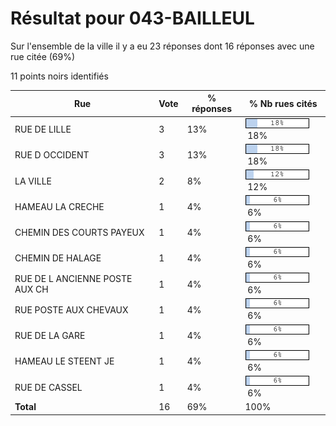 # Résultat pour 043-BAILLEUL

Sur l'ensemble de la ville il y a eu 23 réponses dont 16 réponses avec une rue citée (69%)

11 points noirs identifiés

| Rue | Vote | % réponses | % Nb rues cités|
|-----|------|------------|----------------|
| RUE DE LILLE | 3 | 13% | <img src="../../img/bar_18.gif" />&nbsp;18%|
| RUE D OCCIDENT | 3 | 13% | <img src="../../img/bar_18.gif" />&nbsp;18%|
| LA VILLE | 2 | 8% | <img src="../../img/bar_12.gif" />&nbsp;12%|
| HAMEAU LA CRECHE | 1 | 4% | <img src="../../img/bar_6.gif" />&nbsp;6%|
| CHEMIN DES COURTS PAYEUX | 1 | 4% | <img src="../../img/bar_6.gif" />&nbsp;6%|
| CHEMIN DE HALAGE | 1 | 4% | <img src="../../img/bar_6.gif" />&nbsp;6%|
| RUE DE L ANCIENNE POSTE AUX CH | 1 | 4% | <img src="../../img/bar_6.gif" />&nbsp;6%|
| RUE POSTE AUX CHEVAUX | 1 | 4% | <img src="../../img/bar_6.gif" />&nbsp;6%|
| RUE DE LA GARE | 1 | 4% | <img src="../../img/bar_6.gif" />&nbsp;6%|
| HAMEAU LE STEENT JE | 1 | 4% | <img src="../../img/bar_6.gif" />&nbsp;6%|
| RUE DE CASSEL | 1 | 4% | <img src="../../img/bar_6.gif" />&nbsp;6%|
| **Total** | 16 | 69% | 100%|
